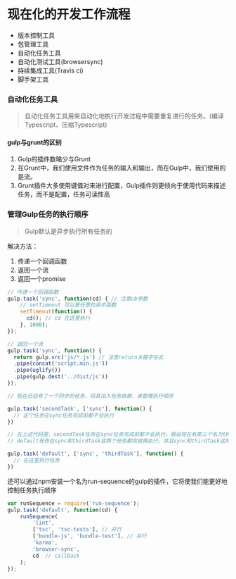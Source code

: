 # 现在化的开发工作流程
-  版本控制工具
-  包管理工具
-  自动化任务工具
-  自动化测试工具(browsersync)
-  持续集成工具(Travis ci)
-  脚手架工具

### 自动化任务工具

> 自动化任务工具用来自动化地执行开发过程中需要重复进行的任务。(编译Typescript、压缩Typescript)

#### gulp与grunt的区别
1. Gulp的插件数略少与Grunt
2. 在Grunt中，我们使用文件作为任务的输入和输出，而在Gulp中，我们使用的是流。
3. Grunt插件大多使用键值对来进行配置，Gulp插件则更倾向于使用代码来描述任务，而不是配置，任务可读性高

### 管理Gulp任务的执行顺序

> Gulp默认是异步执行所有任务的

解决方法：
1. 传递一个回调函数
2. 返回一个流
3. 返回一个promise

```javascript
// 传递一个回调函数
gulp.task('sync', function(cd) { // 注意cb参数
    // setTimeout 可以是任意的异步函数
    setTimeout(function() {
      cd(); // cd 在这里执行
    }, 1000);
});

// 返回一个流
gulp.task('sync', function() {
  return gulp.src('js/*.js') // 注意return关键字在此
  .pipe(concat('script.min.js'))
  .pipe(uglify())
  .pipe(gulp.dest('../dist/js'))
});

// 现在已经有了一个同步的任务，将其加入任务依赖，来管理执行顺序

gulp.task('secondTask', ['sync'], function() {
  // 这个任务在sync任务完成前都不会执行
})

// 在上述代码里，secondTask任务在sync任务完成前都不会执行。假设现在有第三个名为thirdTask的任务,我们希望
// default任务在sync和thirdTask这两个任务都完成再执行，并且sync和thirdTask这两个任务是并行执行的

gulp.task('default', ['sync', 'thirdTask'], function() {
  // 在这里执行任务
})
```

还可以通过npm安装一个名为run-sequence的gulp的插件，它将使我们能更好地控制任务执行顺序
```javascript
var runSequence = require('run-sequence');
gulp.task('default', function(cd) {
	runSequence(
		'lint',
		['tsc', 'tsc-tests'], // 并行
		['bundle-js', 'bundle-test'], // 并行
		'karma',
		'browser-sync',
		cd  // callback
	);
});
```